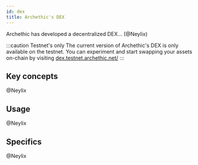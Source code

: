 ```yaml
---
id: dex
title: Archethic's DEX
---
```


Archethic has developed a decentralized DEX... (@Neylix)

:::caution Testnet's only
The current version of Archethic's DEX is only available on the testnet.
You can experiment and start swapping your assets on-chain by visiting [dex.testnet.archethic.net/](https://dex.testnet.archethic.net/)
:::

## Key concepts
@Neylix

## Usage
@Neylix

## Specifics
@Neylix